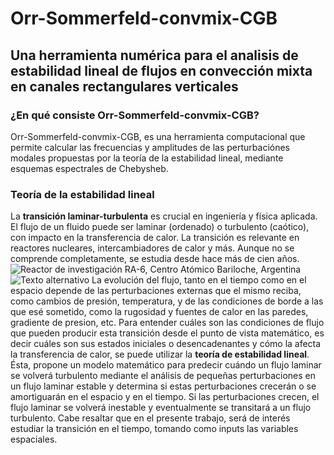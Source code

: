 # Orr-Sommerfeld-convmix-CGB
## Una herramienta numérica para el analisis de estabilidad lineal de flujos en convección mixta en canales rectangulares verticales 
### ¿En qué consiste Orr-Sommerfeld-convmix-CGB?
Orr-Sommerfeld-convmix-CGB, es una herramienta computacional que permite calcular las frecuencias y amplitudes de las perturbaciónes modales propuestas por la teoría de la estabilidad lineal, mediante esquemas espectrales de Chebysheb.
### Teoría de la estabilidad lineal
La **transición laminar-turbulenta** es crucial en ingeniería y física aplicada. El flujo de un fluido puede ser laminar (ordenado) o turbulento (caótico), con impacto en la transferencia de calor. La transición es relevante en reactores nucleares, intercambiadores de calor y más. Aunque no se comprende completamente, se estudia desde hace más de cien años. 
![Reactor de investigación RA-6, Centro Atómico Bariloche, Argentina](ruta_de_la_imagen)
![Texto alternativo](https://upload.wikimedia.org/wikipedia/commons/thumb/2/2d/RA6cab.jpg/1200px-RA6cab.jpg)
La evolución del flujo, tanto en el tiempo como en el espacio depende de las perturbaciones externas que el mismo reciba, como cambios de presión, temperatura, y de las condiciones de borde a las que esé sometido, como la rugosidad y fuentes de calor en las paredes, gradiente de presion, etc. 
Para entender cuáles son las condiciones de flujo que pueden producir esta transición desde el punto de vista matemático, es decir cuáles son sus estados iniciales o desencadenantes y cómo la afecta la transferencia de calor, se puede utilizar la **teoría de estabilidad lineal**. Ésta, propone un modelo matemático para predecir cuándo un flujo laminar se volverá turbulento mediante el análisis de pequeñas perturbaciones  en un flujo laminar estable y determina si estas perturbaciones crecerán o  se amortiguarán en el espacio y en el tiempo. Si las perturbaciones crecen, el flujo laminar se volverá inestable y eventualmente se transitará a un flujo turbulento. Cabe resaltar que en el presente trabajo, será de interés estudiar la transición en el tiempo, tomando como inputs las variables espaciales.

